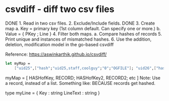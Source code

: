 # csvdiff - diff two csv files

DONE 1. Read in two csv files.
2. Exclude/Include fields.
DONE 3. Create map
    a. Key = primary key (1st column default. Can specify one or more.)
    b. Value = { PKey ; Line }
4. Filter both maps. 
    a. Compare hashes of records 
5. Print unique and instances of mismatched hashes.
6. Use the addition, deletion, modification model in the go-based csvdiff 

Reference: https://aswinkarthik.github.io/csvdiff/

```FSharp
let myMap = 
    ["uid25",["hash";"uid25,staff,coolguy";"0";"OGFILE"]; "uid26",["hash";"uid26,student,dork";"1";"OGFILE"]] |> Map.ofList
```

myMap = [ HASHofKey, RECORD; HASHofKey2, RECORD2; etc ]
Note: Use a record, instead of a list. Something like:
BECAUSE records get hashed. 

type myLine = 
    {   Key : string
        LineText : string }
